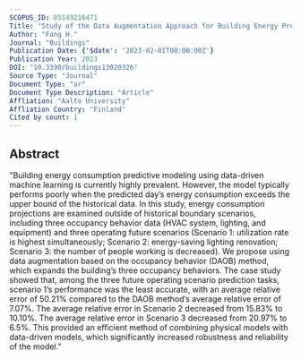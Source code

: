 ```yaml
---
SCOPUS_ID: 85149216471
Title: "Study of the Data Augmentation Approach for Building Energy Prediction beyond Historical Scenarios"
Author: "Fang H."
Journal: "Buildings"
Publication Date: {'$date': '2023-02-01T00:00:00Z'}
Publication Year: 2023
DOI: "10.3390/buildings13020326"
Source Type: "Journal"
Document Type: "ar"
Document Type Description: "Article"
Affliation: "Aalto University"
Affliation Country: "Finland"
Cited by count: 1
---
```


## Abstract
"Building energy consumption predictive modeling using data-driven machine learning is currently highly prevalent. However, the model typically performs poorly when the predicted day’s energy consumption exceeds the upper bound of the historical data. In this study, energy consumption projections are examined outside of historical boundary scenarios, including three occupancy behavior data (HVAC system, lighting, and equipment) and three operating future scenarios (Scenario 1: utilization rate is highest simultaneously; Scenario 2: energy-saving lighting renovation; Scenario 3: the number of people working is decreased). We propose using data augmentation based on the occupancy behavior (DAOB) method, which expands the building’s three occupancy behaviors. The case study showed that, among the three future operating scenario prediction tasks, scenario 1’s performance was the least accurate, with an average relative error of 50.21% compared to the DAOB method’s average relative error of 7.07%. The average relative error in Scenario 2 decreased from 15.83% to 10.10%. The average relative error in Scenario 3 decreased from 20.97% to 6.5%. This provided an efficient method of combining physical models with data-driven models, which significantly increased robustness and reliability of the model."
